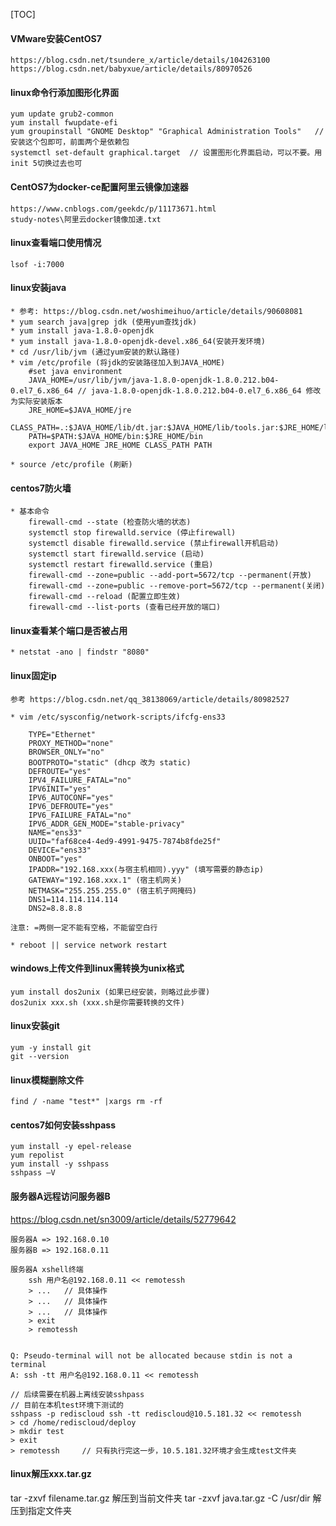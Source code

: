 [TOC]

#### VMware安装CentOS7
```
https://blog.csdn.net/tsundere_x/article/details/104263100
https://blog.csdn.net/babyxue/article/details/80970526
```


#### linux命令行添加图形化界面
```
yum update grub2-common               
yum install fwupdate-efi
yum groupinstall "GNOME Desktop" "Graphical Administration Tools"   // 安装这个包即可，前面两个是依赖包
systemctl set-default graphical.target  // 设置图形化界面启动，可以不要。用init 5切换过去也可
```


#### CentOS7为docker-ce配置阿里云镜像加速器
```
https://www.cnblogs.com/geekdc/p/11173671.html
study-notes\阿里云docker镜像加速.txt
```

#### linux查看端口使用情况
```
lsof -i:7000
```

#### linux安装java
```
* 参考: https://blog.csdn.net/woshimeihuo/article/details/90608081
* yum search java|grep jdk (使用yum查找jdk)
* yum install java-1.8.0-openjdk
* yum install java-1.8.0-openjdk-devel.x86_64(安装开发环境)
* cd /usr/lib/jvm (通过yum安装的默认路径)
* vim /etc/profile (将jdk的安装路径加入到JAVA_HOME)
    #set java environment
    JAVA_HOME=/usr/lib/jvm/java-1.8.0-openjdk-1.8.0.212.b04-0.el7_6.x86_64 // java-1.8.0-openjdk-1.8.0.212.b04-0.el7_6.x86_64 修改为实际安装版本
    JRE_HOME=$JAVA_HOME/jre
    CLASS_PATH=.:$JAVA_HOME/lib/dt.jar:$JAVA_HOME/lib/tools.jar:$JRE_HOME/lib 
    PATH=$PATH:$JAVA_HOME/bin:$JRE_HOME/bin
    export JAVA_HOME JRE_HOME CLASS_PATH PATH

* source /etc/profile (刷新)
```

#### centos7防火墙
```
* 基本命令
	firewall-cmd --state (检查防火墙的状态)
	systemctl stop firewalld.service (停止firewall)
	systemctl disable firewalld.service (禁止firewall开机启动)
	systemctl start firewalld.service (启动)
	systemctl restart firewalld.service (重启)
	firewall-cmd --zone=public --add-port=5672/tcp --permanent(开放)
	firewall-cmd --zone=public --remove-port=5672/tcp --permanent(关闭)
	firewall-cmd --reload (配置立即生效)
    firewall-cmd --list-ports (查看已经开放的端口)
```

#### linux查看某个端口是否被占用
```
* netstat -ano | findstr "8080"
```


#### linux固定ip
```
参考 https://blog.csdn.net/qq_38138069/article/details/80982527

* vim /etc/sysconfig/network-scripts/ifcfg-ens33

    TYPE="Ethernet"
    PROXY_METHOD="none"
    BROWSER_ONLY="no"
    BOOTPROTO="static" (dhcp 改为 static)
    DEFROUTE="yes"
    IPV4_FAILURE_FATAL="no"
    IPV6INIT="yes"
    IPV6_AUTOCONF="yes"
    IPV6_DEFROUTE="yes"
    IPV6_FAILURE_FATAL="no"
    IPV6_ADDR_GEN_MODE="stable-privacy"
    NAME="ens33"
    UUID="faf68ce4-4ed9-4991-9475-7874b8fde25f"
    DEVICE="ens33"
    ONBOOT="yes"
    IPADDR="192.168.xxx(与宿主机相同).yyy" (填写需要的静态ip)
    GATEWAY="192.168.xxx.1" (宿主机网关)
    NETMASK="255.255.255.0" (宿主机子网掩码)
    DNS1=114.114.114.114
    DNS2=8.8.8.8

注意: =两侧一定不能有空格，不能留空白行

* reboot || service network restart
```

#### windows上传文件到linux需转换为unix格式
```
yum install dos2unix (如果已经安装，则略过此步骤)
dos2unix xxx.sh (xxx.sh是你需要转换的文件)
```

#### linux安装git
```
yum -y install git
git --version
```

#### linux模糊删除文件
```
find / -name "test*" |xargs rm -rf 
```


#### centos7如何安装sshpass
```
yum install -y epel-release
yum repolist
yum install -y sshpass
sshpass –V
```


#### 服务器A远程访问服务器B
<https://blog.csdn.net/sn3009/article/details/52779642>

```
服务器A => 192.168.0.10
服务器B => 192.168.0.11

服务器A xshell终端
    ssh 用户名@192.168.0.11 << remotessh
    > ...   // 具体操作
    > ...   // 具体操作
    > ...   // 具体操作
    > exit
    > remotessh


Q: Pseudo-terminal will not be allocated because stdin is not a terminal
A: ssh -tt 用户名@192.168.0.11 << remotessh
```

```
// 后续需要在机器上离线安装sshpass
// 目前在本机test环境下测试的
sshpass -p rediscloud ssh -tt rediscloud@10.5.181.32 << remotessh
> cd /home/rediscloud/deploy
> mkdir test
> exit
> remotessh     // 只有执行完这一步，10.5.181.32环境才会生成test文件夹
```

#### linux解压xxx.tar.gz
tar -zxvf filename.tar.gz 解压到当前文件夹 
tar -zxvf java.tar.gz  -C /usr/dir 解压到指定文件夹
